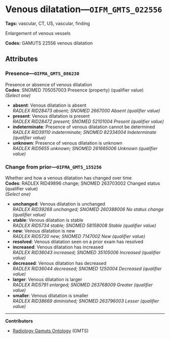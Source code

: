 # Venous dilatation—`OIFM_GMTS_022556`

**Tags:** vascular, CT, US, vascular, finding

Enlargement of venous vessels

**Codes:** GAMUTS 22556 venous dilatation

## Attributes

### Presence—`OIFMA_GMTS_086230`

Presence or absence of venous dilatation  
**Codes**: SNOMED 705057003 Presence (property) (qualifier value)  
*(Select one)*

- **absent**: Venous dilatation is absent  
_RADLEX RID28473 absent; SNOMED 2667000 Absent (qualifier value)_
- **present**: Venous dilatation is present  
_RADLEX RID28472 present; SNOMED 52101004 Present (qualifier value)_
- **indeterminate**: Presence of venous dilatation cannot be determined  
_RADLEX RID39110 indeterminate; SNOMED 82334004 Indeterminate (qualifier value)_
- **unknown**: Presence of venous dilatation is unknown  
_RADLEX RID5655 unknown; SNOMED 261665006 Unknown (qualifier value)_

### Change from prior—`OIFMA_GMTS_155256`

Whether and how a venous dilatation has changed over time  
**Codes**: RADLEX RID49896 change; SNOMED 263703002 Changed status (qualifier value)  
*(Select one)*

- **unchanged**: Venous dilatation is unchanged  
_RADLEX RID39268 unchanged; SNOMED 260388006 No status change (qualifier value)_
- **stable**: Venous dilatation is stable  
_RADLEX RID5734 stable; SNOMED 58158008 Stable (qualifier value)_
- **new**: Venous dilatation is new  
_RADLEX RID5720 new; SNOMED 7147002 New (qualifier value)_
- **resolved**: Venous dilatation seen on a prior exam has resolved  
- **increased**: Venous dilatation has increased  
_RADLEX RID36043 increased; SNOMED 35105006 Increased (qualifier value)_
- **decreased**: Venous dilatation has decreased  
_RADLEX RID36044 decreased; SNOMED 1250004 Decreased (qualifier value)_
- **larger**: Venous dilatation is larger  
_RADLEX RID5791 enlarged; SNOMED 263768009 Greater (qualifier value)_
- **smaller**: Venous dilatation is smaller  
_RADLEX RID38669 diminished; SNOMED 263796003 Lesser (qualifier value)_

---

**Contributors**

- [Radiology Gamuts Ontology](https://gamuts.net/) (GMTS)